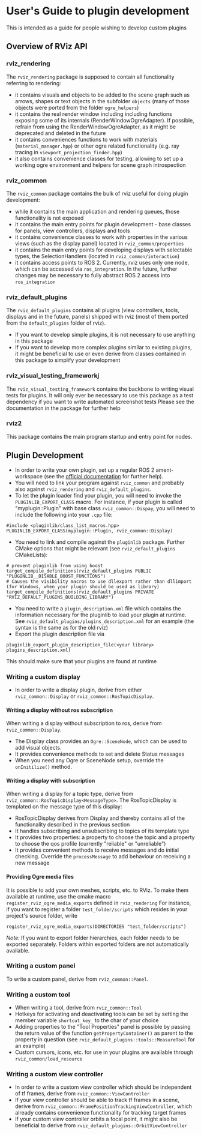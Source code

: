 # User's Guide to plugin development

This is intended as a guide for people wishing to develop custom plugins

## Overview of RViz API

### rviz_rendering

The `rviz_rendering` package is supposed to contain all functionality referring to rendering:

* it contains visuals and objects to be added to the scene graph such as arrows, shapes or text objects in the subfolder `objects` (many of those objects were ported from the folder `ogre_helpers`)
* it contains the real render window including including functions exposing some of its internals (RenderWindowOgreAdapter). If possible, refrain from using the RenderWindowOgreAdapter, as it might be deprecated and deleted in the future
* it contains conveniences functions to work with materials (`material_manager.hpp`) or other ogre related functionality (e.g. ray tracing in `viewport_projection_finder.hpp`)
* it also contains convenience classes for testing, allowing to set up a working ogre environment and helpers for scene graph introspection

### rviz_common

The `rviz_common` package contains the bulk of rviz useful for doing plugin development:

* while it contains the main application and rendering queues, those functionality is not exposed
* it contains the main entry points for plugin development - base classes for panels, view controllers, displays and tools
* it contains convenience classes to work with properties in the various views (such as the display panel) located in `rviz_common/properties`
* it contains the main entry points for developing displays with selectable types, the SelectionHandlers (located in `rviz_common/interaction`)
* it contains access points to ROS 2. Currently, rviz uses only one node, which can be accessed via `ros_integration`. In the future, further changes may be necessary to fully abstract ROS 2 access into `ros_integration`

### rviz_default_plugins

The `rviz_default_plugins` contains all plugins (view controllers, tools, displays and in the future, panels) shipped with rviz (most of them ported from the `default_plugins` folder of rviz). 

* If you want to develop simple plugins, it is not necessary to use anything in this package
* If you want to develop more complex plugins similar to existing plugins, it might be beneficial to use or even derive from classes contained in this package to simplify your development

### rviz_visual_testing_frameworkj

The `rviz_visual_testing_framework` contains the backbone to writing visual tests for plugins. 
It will only ever be necessary to use this package as a test dependency if you want to write automated screenshot tests
Please see the documentation in the package for further help

### rviz2

This package contains the main program startup and entry point for nodes.

## Plugin Development

* In order to write your own plugin, set up a regular ROS 2 ament-workspace (see the [official documentation]("https://github.com/ros2/ros2/wiki/Colcon-Tutorial") for further help).
* You will need to link your program against `rviz_common` and probably also against `rviz_rendering` and `rviz_default_plugins`. 
* To let the plugin loader find your plugin, you will need to invoke the `PLUGINLIB_EXPORT_CLASS` macro. For instance, if your plugin is called "myplugin::Plugin" with base class `rviz_common::Dispay`, you will need to include the following into your `.cpp` file:
```
#include <pluginlib/class_list_macros.hpp>
PLUGINLIB_EXPORT_CLASS(myplugin::Plugin, rviz_common::Display)
```
* You need to link and compile against the `pluginlib` package. Further CMake options that might be relevant (see `rviz_default_plugins` CMakeLists):
```
# prevent pluginlib from using boost
target_compile_definitions(rviz_default_plugins PUBLIC "PLUGINLIB__DISABLE_BOOST_FUNCTIONS")
# Causes the visibility macros to use dllexport rather than dllimport (for Windows, when your plugin should be used as library)
target_compile_definitions(rviz_default_plugins PRIVATE "RVIZ_DEFAULT_PLUGINS_BUILDING_LIBRARY")
```
* You need to write a `plugin_description.xml` file which contains the information necessary for the pluginlib to load your plugin at runtime. See `rviz_default_plugins/plugins_description.xml` for an example (the syntax is the same as for the old rviz)
* Export the plugin description file via
```
pluginlib_export_plugin_description_file(<your library> plugins_description.xml)
```
This should make sure that your plugins are found at runtime

### Writing a custom display

* In order to write a display plugin, derive from either `rviz_common::Display` or `rviz_common::RosTopicDisplay`.

#### Writing a display without ros subscription

When writing a display without subscription to ros, derive from `rviz_common::Display`. 

* The Display class provides an `Ogre::SceneNode`, which can be used to add visual objects.
* It provides convenience methods to set and delete Status messages
* When you need any Ogre or SceneNode setup, override the `onInitilize()` method.

#### Writing a display with subscription

When writing a display for a topic type, derive from `rviz_common::RosTopicDisplay<MessageType>`. 
The RosTopicDisplay is templated on the message type of this display:

* RosTopicDisplay derives from Display and thereby contains all of the functionality described in the previous section
* It handles subscribing and unsubscribing to topics of its template type
* It provides two properties: a property to choose the topic and a property to choose the qos profile (currently "reliable" or "unreliable")
* It provides convenient methods to receive messages and do initial checking. Override the `processMessage` to add behaviour on receiving a new message

#### Providing Ogre media files

It is possible to add your own meshes, scripts, etc. to RViz. 
To make them available at runtime, use the cmake macro `register_rviz_ogre_media_exports` defined in `rviz_rendering`
For instance, if you want to register a folder `test_folder/scripts` which resides in your project's source folder, write
```
register_rviz_ogre_media_exports(DIRECTORIES "test_folder/scripts")
```
*Note:* If you want to export folder hierarchies, each folder needs to be exported separately. Folders within exported folders are not automatically available.

### Writing a custom panel

To write a custom panel, derive from `rviz_common::Panel`.

### Writing a custom tool

* When writing a tool, derive from `rviz_common::Tool`
* Hotkeys for activating and deactivating tools can be set by setting the member variable `shortcut_key_` to the char of your choice
* Adding properties to the "Tool Properties" panel is possible by passing the return value of the function `getPropertyContainer()` as parent to the property in question (see `rviz_default_plugins::tools::MeasureTool` for an example)
* Custom cursors, icons, etc. for use in your plugins are available through `rviz_common/load_resource`

### Writing a custom view controller

* In order to write a custom view controller which should be independent of tf frames, derive from `rviz_common::ViewController` 
* If your view controller should be able to track tf frames in a scene, derive from `rviz_common::FramePositionTrackingViewController`, which already contains convenience functionality for tracking target frames
* If your custom view controller orbits a focal point, it might also be beneficial to derive from `rviz_default_plugins::OrbitViewController`

